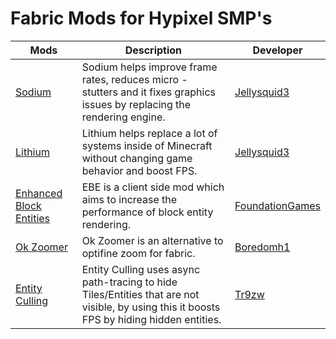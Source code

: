 # Fabric Mods for Hypixel SMP's
| Mods     | Description | Developer|
| ----------- | ----------- |---|
|[Sodium](https://www.curseforge.com/minecraft/mc-mods/sodium)|Sodium helps improve frame rates, reduces micro - stutters and it fixes graphics issues by replacing the rendering engine.|[Jellysquid3](https://www.curseforge.com/members/jellysquid3/projects)|
|[Lithium](https://www.curseforge.com/minecraft/mc-mods/lithium)|Lithium helps replace a lot of systems inside of Minecraft without changing game behavior and boost FPS.|[Jellysquid3](https://www.curseforge.com/members/jellysquid3/projects)|
|[Enhanced Block Entities](https://www.curseforge.com/minecraft/mc-mods/enhanced-block-entities)|EBE is a client side mod which aims to increase the performance of block entity rendering.|[FoundationGames](https://www.curseforge.com/members/foundationgames)
|[Ok Zoomer](https://www.curseforge.com/minecraft/mc-mods/ok-zoomer)|Ok Zoomer is an alternative to optifine zoom for fabric.|[Boredomh1](https://www.curseforge.com/members/boredomh1)
|[Entity Culling](https://www.curseforge.com/minecraft/mc-mods/entityculling)|Entity Culling uses async path-tracing to hide Tiles/Entities that are not visible, by using this it boosts FPS by hiding hidden entities.|[Tr9zw](https://www.curseforge.com/members/tr9zw)
